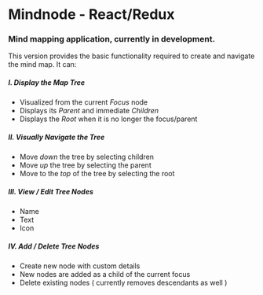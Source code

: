
# Mindnode - React/Redux
### Mind mapping application, currently in development.

This version provides the basic functionality required to create and navigate the mind map.  It can:
  
  ##### I. Display the Map Tree
  
   - Visualized from the current _Focus_ node
   - Displays its _Parent_ and immediate _Children_ 
   - Displays the _Root_ when it is no longer the focus/parent
    
  ##### II. Visually Navigate the Tree
  
   - Move _down_ the tree by selecting children
   - Move _up_ the tree by selecting the parent
   - Move to the _top_ of the tree by selecting the root
    
  ##### III. View / Edit Tree Nodes
  
   - Name
   - Text
   - Icon
    
  ##### IV. Add / Delete Tree Nodes
  
   - Create new node with custom details
   - New nodes are added as a child of the current focus
   - Delete existing nodes ( currently removes descendants as well )
